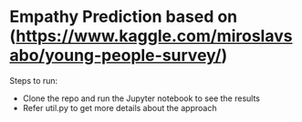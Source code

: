 # Empathy Prediction based on (https://www.kaggle.com/miroslavsabo/young-people-survey/)

Steps to run: 
- Clone the repo and run the Jupyter notebook to see the results
- Refer util.py to get more details about the approach
